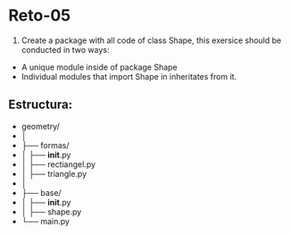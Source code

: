 # Reto-05
1. Create a package with all code of class Shape, this exersice should be conducted in two ways:
  - A unique module inside of package Shape
  - Individual modules that import Shape in inheritates from it.
## Estructura: 
- geometry/
- │
- ├── formas/
- │ ├── __init__.py 
- │ ├── rectiangel.py 
- │ ├── triangle.py 
- │
- ├── base/
- │ ├── __init__.py
- │ ├── shape.py
- └── main.py
